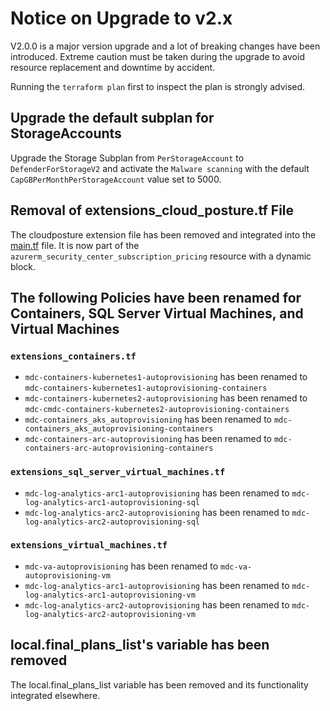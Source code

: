 # Notice on Upgrade to v2.x
V2.0.0 is a major version upgrade and a lot of breaking changes have been introduced. Extreme caution must be taken during the upgrade to avoid resource replacement and downtime by accident.

Running the `terraform plan` first to inspect the plan is strongly advised.

## Upgrade the default subplan for StorageAccounts
Upgrade the Storage Subplan from `PerStorageAccount` to `DefenderForStorageV2` and activate the `Malware scanning` with the default `CapGBPerMonthPerStorageAccount` value set to 5000.

## Removal of extensions_cloud_posture.tf File
The cloudposture extension file has been removed and integrated into the [main.tf](./main.tf) file. It is now part of the `azurerm_security_center_subscription_pricing` resource with a dynamic block.

## The following Policies have been renamed for Containers, SQL Server Virtual Machines, and Virtual Machines
### `extensions_containers.tf`
* `mdc-containers-kubernetes1-autoprovisioning` has been renamed to `mdc-containers-kubernetes1-autoprovisioning-containers`
* `mdc-containers-kubernetes2-autoprovisioning` has been renamed to `mdc-cmdc-containers-kubernetes2-autoprovisioning-containers`
* `mdc-containers_aks_autoprovisioning` has been renamed to `mdc-containers_aks_autoprovisioning-containers`
* `mdc-containers-arc-autoprovisioning` has been renamed to `mdc-containers-arc-autoprovisioning-containers`

### `extensions_sql_server_virtual_machines.tf`
* `mdc-log-analytics-arc1-autoprovisioning` has been renamed to `mdc-log-analytics-arc1-autoprovisioning-sql`
* `mdc-log-analytics-arc2-autoprovisioning` has been renamed to `mdc-log-analytics-arc2-autoprovisioning-sql`

### `extensions_virtual_machines.tf`
* `mdc-va-autoprovisioning` has been renamed to `mdc-va-autoprovisioning-vm`
* `mdc-log-analytics-arc1-autoprovisioning` has been renamed to `mdc-log-analytics-arc1-autoprovisioning-vm`
* `mdc-log-analytics-arc2-autoprovisioning` has been renamed to `mdc-log-analytics-arc2-autoprovisioning-vm`


## local.final_plans_list's variable has been removed
The local.final_plans_list variable has been removed and its functionality integrated elsewhere.